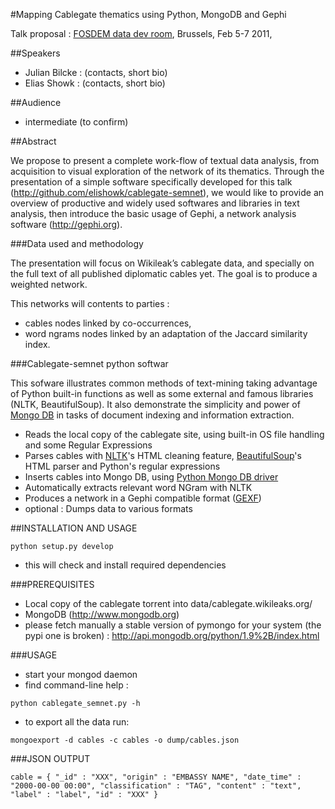 #Mapping Cablegate thematics using Python, MongoDB and Gephi


Talk proposal : [FOSDEM data dev room](http://datadevroom.couch.it/), Brussels, Feb 5-7 2011, 

##Speakers

 - Julian Bilcke : (contacts, short bio)
 - Elias Showk : (contacts, short bio)


##Audience

 - intermediate (to confirm)

##Abstract

We propose to present a complete work-flow of textual data analysis, from acquisition to visual exploration of the network of its thematics. Through the presentation of a simple software specifically developed for this talk (http://github.com/elishowk/cablegate-semnet), we would like to provide an overview of productive and widely used softwares and libraries in text analysis, then introduce the basic usage of Gephi, a network analysis software (http://gephi.org).

###Data used and methodology

The presentation will focus on Wikileak’s cablegate data, and specially on the full text of all published diplomatic cables yet. The goal is to produce a weighted network.

This networks will contents to parties :
 - cables nodes linked by co-occurrences,
 - word ngrams nodes linked by an adaptation of the Jaccard similarity index.


###Cablegate-semnet python softwar


This sofware illustrates common methods of text-mining taking advantage of Python built-in functions as well as some external and famous libraries (NLTK, BeautifulSoup).
It also demonstrate the simplicity and power of [Mongo DB](http://mongodb.org) in tasks of document indexing and information extraction.

 - Reads the local copy of the cablegate site, using built-in OS file handling and some Regular Expressions
 - Parses cables with [NLTK](http://nltk.org)'s HTML cleaning feature, [BeautifulSoup](http://www.crummy.com/software/BeautifulSoup/)'s HTML parser and Python's regular expressions
 - Inserts cables into Mongo DB, using [Python Mongo DB driver](http://api.mongodb.org/python/1.9%2B/index.html)
 - Automatically extracts relevant word NGram with NLTK
 - Produces a network in a Gephi compatible format ([GEXF](http://gexf.net))
 - optional : Dumps data to various formats

##INSTALLATION AND USAGE

`python setup.py develop`
  
 - this will check and install required dependencies

###PREREQUISITES

- Local copy of the cablegate torrent into data/cablegate.wikileaks.org/
- MongoDB (http://www.mongodb.org)
- please fetch manually a stable version of pymongo for your system (the pypi one is broken) : http://api.mongodb.org/python/1.9%2B/index.html
  

###USAGE

  - start your mongod daemon
  - find command-line help :
  
`python cablegate_semnet.py -h`

  - to export all the data run:
  
`mongoexport -d cables -c cables -o dump/cables.json`


###JSON OUTPUT

`cable = {
  "_id" : "XXX",
  "origin" : "EMBASSY NAME",
  "date_time" : "2000-00-00 00:00",
  "classification" : "TAG",
  "content" : "text",
  "label" : "label",
  "id" : "XXX"
}`